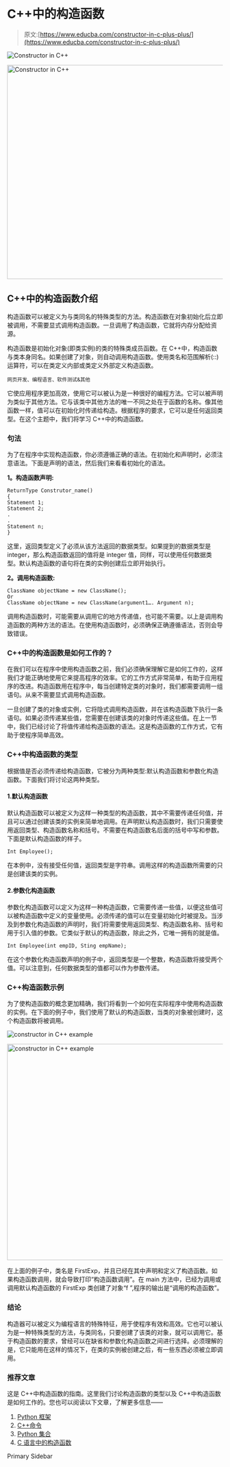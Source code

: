 # C++中的构造函数

> 原文:[https://www.educba.com/constructor-in-c-plus-plus/](https://www.educba.com/constructor-in-c-plus-plus/)

![Constructor in C++](../Images/791e1a148ab515e45fcf12ae9f2125db.png)

<noscript><img class="alignnone size-full wp-image-211024" src="../Images/791e1a148ab515e45fcf12ae9f2125db.png" alt="Constructor in C++" width="900" height="500" data-original-src="https://cdn.educba.com/academy/wp-content/uploads/2019/09/Constructor-in-C.png"/></noscript>

## C++中的构造函数介绍

构造函数可以被定义为与类同名的特殊类型的方法。构造函数在对象初始化后立即被调用，不需要显式调用构造函数。一旦调用了构造函数，它就将内存分配给资源。

构造函数是初始化对象(即类实例)的类的特殊类成员函数。在 C++中，构造函数与类本身同名。如果创建了对象，则自动调用构造函数。使用类名和范围解析(::)运算符，可以在类定义内部或类定义外部定义构造函数。

<small>网页开发、编程语言、软件测试&其他</small>

它使应用程序更加高效，使用它可以被认为是一种很好的编程方法。它可以被声明为类似于其他方法。它与该类中其他方法的唯一不同之处在于函数的名称。像其他函数一样，值可以在初始化时传递给构造。根据程序的要求，它可以是任何返回类型。在这个主题中，我们将学习 C++中的构造函数。

### 句法

为了在程序中实现构造函数，你必须遵循正确的语法。在初始化和声明时，必须注意语法。下面是声明的语法，然后我们来看看初始化的语法。

**1。构造函数声明:**

```
ReturnType Construtor_name()
{
Statement 1;
Statement 2;
.
.
Statement n;
}
```

这里，返回类型定义了必须从该方法返回的数据类型。如果提到的数据类型是 integer，那么构造函数返回的值将是 integer 值，同样，可以使用任何数据类型。默认构造函数的语句将在类的实例创建后立即开始执行。

**2。调用构造函数:**

```
ClassName objectName = new ClassName();
Or
ClassName objectName = new ClassName(argument1…. Argument n);
```

调用构造函数时，可能需要从调用它的地方传递值，也可能不需要。以上是调用构造函数的两种方法的语法。在使用构造函数时，必须确保正确遵循语法，否则会导致错误。

### C++中的构造函数是如何工作的？

在我们可以在程序中使用构造函数之前，我们必须确保理解它是如何工作的，这样我们才能正确地使用它来提高程序的效率。它的工作方式非常简单，有助于应用程序的改进。构造函数用在程序中，每当创建特定类的对象时，我们都需要调用一组语句。从来不需要显式调用构造函数。

一旦创建了类的对象或实例，它将隐式调用构造函数，并在该构造函数下执行一条语句。如果必须传递某些值，您需要在创建该类的对象时传递这些值。在上一节中，我们已经讨论了将值传递给构造函数的语法。这是构造函数的工作方式，它有助于使程序简单高效。

### C++中构造函数的类型

根据值是否必须传递给构造函数，它被分为两种类型:默认构造函数和参数化构造函数。下面我们将讨论这两种类型。

#### 1.默认构造函数

默认构造函数可以被定义为这样一种类型的构造函数，其中不需要传递任何值，并且可以通过创建该类的实例来简单地调用。在声明默认构造函数时，我们只需要使用返回类型、构造函数名称和括号。不需要在构造函数名后面的括号中写和参数。下面是默认构造函数的样子。

```
Int Employee();
```

在本例中，没有接受任何值，返回类型是字符串。调用这样的构造函数所需要的只是创建该类的实例。

#### 2.参数化构造函数

参数化构造函数可以定义为这样一种构造函数，它需要传递一些值，以便这些值可以被构造函数中定义的变量使用。必须传递的值可以在变量初始化时被提及。当涉及到参数化构造函数的声明时，我们将需要使用返回类型、构造函数名称、括号和用于引入值的参数。它类似于默认的构造函数，除此之外，它唯一拥有的就是值。

```
Int Employee(int empID, Sting empName);
```

在这个参数化构造函数声明的例子中，返回类型是一个整数，构造函数将接受两个值。可以注意到，任何数据类型的值都可以作为参数传递。

### C++构造函数示例

为了使构造函数的概念更加精确，我们将看到一个如何在实际程序中使用构造函数的实例。在下面的例子中，我们使用了默认的构造函数，当类的对象被创建时，这个构造函数将被调用。

![constructor in C++ example](../Images/307514e2c765e185bdb296e05427839a.png)

<noscript><img class="alignnone size-full wp-image-210942" src="../Images/307514e2c765e185bdb296e05427839a.png" alt="constructor in C++ example" width="1076" height="505" srcset="https://cdn.educba.com/academy/wp-content/uploads/2019/09/constructor-in-C-example.png 1076w, https://cdn.educba.com/academy/wp-content/uploads/2019/09/constructor-in-C-example-300x141.png 300w, https://cdn.educba.com/academy/wp-content/uploads/2019/09/constructor-in-C-example-768x360.png 768w, https://cdn.educba.com/academy/wp-content/uploads/2019/09/constructor-in-C-example-1024x481.png 1024w" sizes="(max-width: 1076px) 100vw, 1076px" data-original-src="https://cdn.educba.com/academy/wp-content/uploads/2019/09/constructor-in-C-example.png"/></noscript>

在上面的例子中，类名是 FirstExp，并且已经在其中声明和定义了构造函数。如果构造函数调用，就会导致打印“构造函数调用”。在 main 方法中，已经为调用或调用默认构造函数的 FirstExp 类创建了对象“f ”,程序的输出是“调用的构造函数”。

### 结论

构造器可以被定义为编程语言的特殊特征，用于使程序有效和高效。它也可以被认为是一种特殊类型的方法，与类同名，只要创建了该类的对象，就可以调用它。基于构造函数的要求，曾经可以在缺省和参数化构造函数之间进行选择。必须理解的是，它只能用在这样的情况下，在类的实例被创建之后，有一些东西必须被立即调用。

### 推荐文章

这是 C++中构造函数的指南。这里我们讨论构造函数的类型以及 C++中构造函数是如何工作的。您也可以阅读以下文章，了解更多信息——

1.  [Python 框架](https://www.educba.com/python-frameworks/)
2.  [C++命令](https://www.educba.com/c-plus-plus-commands/)
3.  [Python 集合](https://www.educba.com/python-collections/)
4.  [C 语言中的构造函数](https://www.educba.com/constructor-in-c/)

<footer class="entry-footer">

<aside class="sidebar sidebar-primary widget-area" role="complementary" aria-label="Primary Sidebar">Primary Sidebar</aside>

</footer>